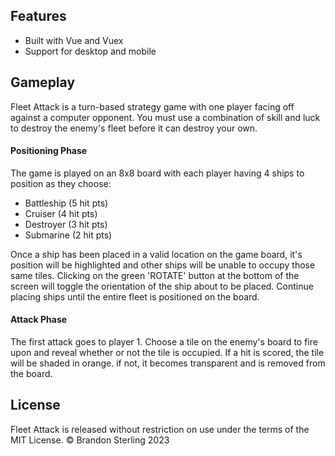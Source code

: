 ## Features
* Built with Vue and Vuex
* Support for desktop and mobile
## Gameplay
Fleet Attack is a turn-based strategy game with one player facing off against a computer opponent. You must use a combination of skill and luck to destroy the enemy's fleet before it can destroy your own.
#### Positioning Phase
The game is played on an 8x8 board with each player having 4 ships to position as they choose:
 - Battleship (5 hit pts)
 - Cruiser (4 hit pts)
 - Destroyer (3 hit pts)
 - Submarine (2 hit pts)
 
Once a ship has been placed in a valid location on the game board, it's position will be highlighted and other ships will be unable to occupy those same tiles. Clicking on the green 'ROTATE' button at the bottom of the screen will toggle the orientation of the ship about to be placed. Continue placing ships until the entire fleet is positioned on the board.
 
#### Attack Phase
The first attack goes to player 1. Choose a tile on the enemy's board to fire upon and reveal whether or not the tile is occupied. If a hit is scored, the tile will be shaded in orange. if not, it becomes transparent and is removed from the board.

## License
Fleet Attack is released without restriction on use under the terms of the MIT License. © Brandon Sterling 2023
